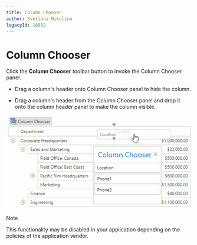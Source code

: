 ```yaml
---
title: Column Chooser
author: Svetlana Nikulina
legacyId: 16832
---
```

# Column Chooser
Click the **Column Chooser** toolbar button to invoke the Column Chooser panel.

* Drag a column's header onto Column Chooser panel to hide the column.

* Drag a column's header from the Column Chooser panel and drop it onto the column header panel to make the column visible.


![EUD_TreeList_Field Chooser](../../../images/img22695.png)

> [!NOTE]
> This functionality may be disabled in your application depending on the policies of the application vendor.